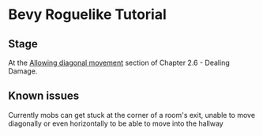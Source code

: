 # Bevy Roguelike Tutorial

## Stage

At the [Allowing diagonal movement](https://bfnightly.bracketproductions.com/chapter_7.html#allowing-diagonal-movement) section of Chapter 2.6 - Dealing Damage.

## Known issues

Currently mobs can get stuck at the corner of a room's exit, unable to move diagonally or even horizontally to be able to move into the hallway
